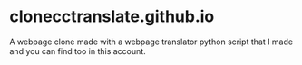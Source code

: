 # clonecctranslate.github.io
A webpage clone made with a webpage translator python script that I made and you can find too in this account.
